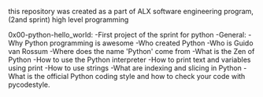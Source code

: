 this repository was created as a part of ALX software engineering program, (2and sprint) high level programming

0x00-python-hello_world:
-First project of the sprint for python
			-General:
				-Why Python programming is awesome
				-Who created Python
				-Who is Guido van Rossum
				-Where does the name 'Python' come from
				-What is the Zen of Python
				-How to use the Python interpreter
				-How to print text and variables using print
				-How to use strings
				-What are indexing and slicing in Python
				-What is the official Python coding style and how to check your code with pycodestyle.

